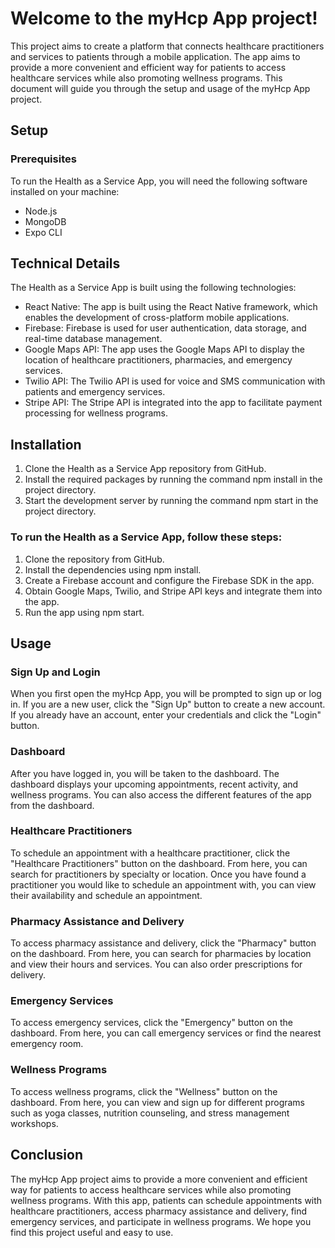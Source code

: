 # Welcome to the myHcp App project! 

This project aims to create a platform that connects healthcare practitioners and services to patients through a mobile application. The app aims to provide a more convenient and efficient way for patients to access healthcare services while also promoting wellness programs. This document will guide you through the setup and usage of the myHcp App project.


## Setup
### Prerequisites
To run the Health as a Service App, you will need the following software installed on your machine:
* Node.js
* MongoDB
* Expo CLI

## Technical Details
The Health as a Service App is built using the following technologies:
* React Native: The app is built using the React Native framework, which enables the development of cross-platform mobile applications.
* Firebase: Firebase is used for user authentication, data storage, and real-time database management.
* Google Maps API: The app uses the Google Maps API to display the location of healthcare practitioners, pharmacies, and emergency services.
* Twilio API: The Twilio API is used for voice and SMS communication with patients and emergency services.
* Stripe API: The Stripe API is integrated into the app to facilitate payment processing for wellness programs.



## Installation
1. Clone the Health as a Service App repository from GitHub.
2. Install the required packages by running the command npm install in the project directory.
3. Start the development server by running the command npm start in the project directory.

### To run the Health as a Service App, follow these steps:
1. Clone the repository from GitHub.
2. Install the dependencies using npm install.
3. Create a Firebase account and configure the Firebase SDK in the app.
4. Obtain Google Maps, Twilio, and Stripe API keys and integrate them into the app.
5. Run the app using npm start.


## Usage
### Sign Up and Login
When you first open the myHcp App, you will be prompted to sign up or log in. If you are a new user, click the "Sign Up" button to create a new account. If you already have an account, enter your credentials and click the "Login" button.
### Dashboard
After you have logged in, you will be taken to the dashboard. The dashboard displays your upcoming appointments, recent activity, and wellness programs. You can also access the different features of the app from the dashboard.
### Healthcare Practitioners
To schedule an appointment with a healthcare practitioner, click the "Healthcare Practitioners" button on the dashboard. From here, you can search for practitioners by specialty or location. Once you have found a practitioner you would like to schedule an appointment with, you can view their availability and schedule an appointment.
### Pharmacy Assistance and Delivery
To access pharmacy assistance and delivery, click the "Pharmacy" button on the dashboard. From here, you can search for pharmacies by location and view their hours and services. You can also order prescriptions for delivery.
### Emergency Services
To access emergency services, click the "Emergency" button on the dashboard. From here, you can call emergency services or find the nearest emergency room.
### Wellness Programs
To access wellness programs, click the "Wellness" button on the dashboard. From here, you can view and sign up for different programs such as yoga classes, nutrition counseling, and stress management workshops.

## Conclusion
The myHcp App project aims to provide a more convenient and efficient way for patients to access healthcare services while also promoting wellness programs. With this app, patients can schedule appointments with healthcare practitioners, access pharmacy assistance and delivery, find emergency services, and participate in wellness programs. We hope you find this project useful and easy to use.
